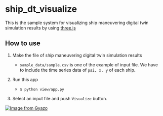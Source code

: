 # ship_dt_visualize

This is the sample system for visualizing ship maneuvering digital twin simulation results by using [three.js](https://threejs.org/)

## How to use

1. Make the file of ship maneuvering digital twin simulation results
    - `sample_data/sample.csv` is one of the example of input file. We have to include the time series data of `psi, x, y` of each ship.

2. Run this app
    - `$ python view/app.py`

3. Select an input file and push `Visualize` button.

[![Image from Gyazo](https://i.gyazo.com/3d3129fca38235b4894321ac353e422d.gif)](https://gyazo.com/3d3129fca38235b4894321ac353e422d)